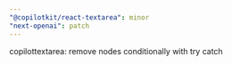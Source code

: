 ```yaml
---
"@copilotkit/react-textarea": minor
"next-openai": patch
---
```


copilottextarea: remove nodes conditionally with try catch
